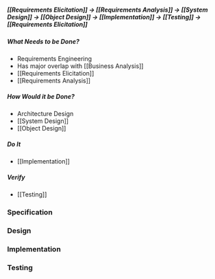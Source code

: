 ##### [[Requirements Elicitation]] -> [[Requirements Analysis]] -> [[System Design]] -> [[Object Design]] -> [[Implementation]] -> [[Testing]] -> [[Requirements Elicitation]]

##### What Needs to be Done?
- Requirements Engineering
- Has major overlap with [[Business Analysis]]
- [[Requirements Elicitation]]
- [[Requirements Analysis]]
##### How Would it be Done?
- Architecture Design
- [[System Design]]
- [[Object Design]]
##### Do It
- [[Implementation]]
##### Verify
- [[Testing]]


### Specification
### Design
### Implementation
### Testing

